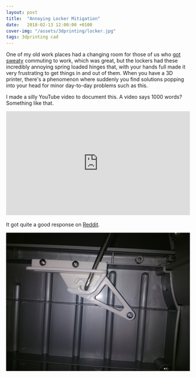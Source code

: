 ```yaml
---
layout: post
title:  "Annoying Locker Mitigation"
date:   2018-02-13 12:00:00 +0100
cover-img: "/assets/3dprinting/locker.jpg"
tags: 3dprinting cad
---
```

One of my old work places had a changing room for those of us who [got sweaty](https://www.strava.com/athletes/1055459) commuting to work, which was great, but the lockers had these incredibly annoying spring loaded hinges that, with your hands full made it very frustrating to get things in and out of them. When you have a 3D printer, there's a phenomenon where suddenly you find solutions popping into your head for minor day-to-day problems such as this.

I made a silly YouTube video to document this. A video says 1000 words? Something like that.

<iframe style="width: 100%; aspect-ratio: 16 / 9" src="https://www.youtube.com/embed/OZVSO_NX0vo" title="YouTube video player" frameborder="0" allowfullscreen></iframe>

It got quite a good response on [Reddit](https://www.reddit.com/r/3Dprinting/comments/7xu0wz/fixing_my_stupid_locker_with_a_3d_printer/).

![Locker Fix](/assets/3dprinting/locker.jpg)
